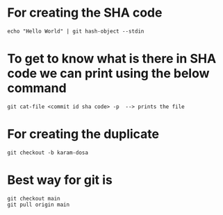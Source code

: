 # For creating the SHA code
```
echo "Hello World" | git hash-object --stdin
```

# To get to know what is there in SHA code we can print using the below command
```
git cat-file <commit id sha code> -p  --> prints the file
```
# For creating the duplicate 
```
git checkout -b karam-dosa
```

# Best way for git is
```
git checkout main
git pull origin main
```